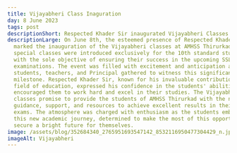 ```yaml
---
title: Vijayabheri Class Inaguration
day: 8 June 2023
tags: post
descriptionShort: Respected Khader Sir inaugurated Vijayabheri Classes of this Academic year
descriptionLarge: On June 8th, the esteemed presence of Respected Khader Sir
  marked the inauguration of the Vijayabheri classes at AMHSS Thirurkad. These
  special classes were introduced exclusively for the 10th standard students,
  with the sole objective of ensuring their success in the upcoming SSLC
  examinations. The event was filled with excitement and anticipation as the
  students, teachers, and Principal gathered to witness this significant
  milestone. Respected Khader Sir, known for his invaluable contributions to the
  field of education, expressed his confidence in the students' abilities and
  encouraged them to work hard and excel in their studies. The Vijayabheri
  classes promise to provide the students of AMHSS Thirurkad with the necessary
  guidance, support, and resources to achieve excellent results in their SSLC
  exams. The atmosphere was charged with enthusiasm as the students embarked on
  this new academic journey, determined to make the most of this opportunity and
  secure a bright future for themselves.
image: /assets/blog/352684340_2765951693547142_8532116950477304429_n.jpg
imageAlt: Vijayabheri
---
```

